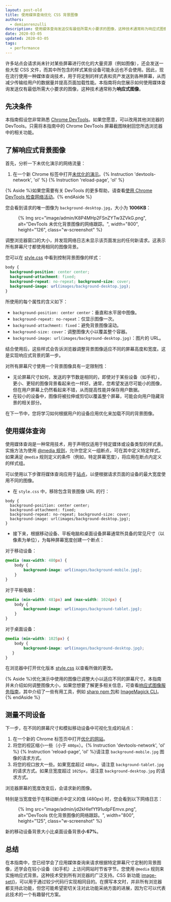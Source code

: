 ```yaml
---
layout: post-old
title: 使用媒体查询优化 CSS 背景图像
authors:
  - demianrenzulli
description: 使用媒体查询发送仅有最低所需大小要求的图像，这种技术通常称为响应式图像。
date: 2020-03-05
updated: 2020-03-05
tags:
  - performance
---
```


许多站点会请求尚未针对某些屏幕进行优化的大量资源（例如图像），还会发送一些大型 CSS 文件，而其中所包含的样式某些设备可能永远也不会使用。因此，现在流行使用一种媒体查询技术，用于将定制的样式表和资产发送到各种屏幕，从而减少传输给用户的数据量并提高页面加载性能。本指南将向您展示如何使用媒体查询发送仅有最低所需大小要求的图像，这种技术通常称为**响应式图像**。

## 先决条件

本指南假设您非常熟悉 [Chrome DevTools](https://developers.google.com/web/tools/chrome-devtools)。如果您愿意，可以改用其他浏览器的 DevTools。只需将本指南中的 Chrome DevTools 屏幕截图映射回您所选浏览器中的相关功能。

## 了解响应式背景图像

首先，分析一下未优化演示的网络流量：

1. 在一个新 Chrome 标签中打开[未优化的演示](https://use-media-queries-unoptimized.glitch.me/)。{% Instruction 'devtools-network', 'ol' %} {% Instruction 'reload-page', 'ol' %}

{% Aside %}如果您需要有关 DevTools 的更多帮助，请查看[使用 Chrome DevTools 检查网络活动](https://developers.google.com/web/tools/chrome-devtools/network/)。{% endAside %}

您会看到请求的唯一图像为 `background-desktop.jpg`，大小为 **1006KB**：

<figure>{% Img src="image/admin/K8P4MHp2FSnZYTw3ZVkG.png", alt="DevTools 未优化背景图像的网络跟踪。", width="800", height="126", class="w-screenshot" %}</figure>

调整浏览器窗口的大小，并发现网络日志未显示该页面发出的任何新请求。这表示所有屏幕尺寸都使用相同的图像背景。

您可以在 [style.css](https://use-media-queries-unoptimized.glitch.me/style.css) 中看到控制背景图像的样式：

```css
body {
  background-position: center center;
  background-attachment: fixed;
  background-repeat: no-repeat; background-size: cover;
  background-image: url(images/background-desktop.jpg);
}
```

所使用的每个属性的含义如下：

- `background-position: center center`：垂直和水平居中图像。
- `background-repeat: no-repeat`：仅显示图像一次。
- `background-attachment: fixed`：避免背景图像滚动。
- `background-size: cover`：调整图像大小以覆盖整个容器。
- `background-image: url(images/background-desktop.jpg)`：图片的 URL。

结合使用后，这些样式会告诉浏览器调整背景图像适应不同的屏幕高度和宽度。这是实现响应式背景的第一步。

对所有屏幕尺寸使用一个背景图像具有一定限制性：

- 无论屏幕尺寸如何，发送的字节数是相同的，即使对于某些设备（如手机），更小、更轻的图像背景看起来也一样好。通常，您希望发送尽可能小的图像，但在用户屏幕上仍然看起来不错，从而提高性能并保存用户数据。
- 在较小的设备中，图像将被拉伸或剪切以覆盖整个屏幕，可能会向用户隐藏背景的相关部分。

在下一节中，您将学习如何根据用户的设备应用优化来加载不同的背景图像。

## 使用媒体查询

使用媒体查询是一种常用技术，用于声明仅适用于特定媒体或设备类型的样式表。实施方法为使用 [@media 规则](https://developer.mozilla.org/docs/Web/CSS/@media)，允许您定义一组断点，可在其中定义特定样式。如果满足 `@media` 规则定义的条件（例如，特定屏幕宽度），将应用在断点内定义的样式组。

可以使用以下步骤将媒体查询应用于[站点](https://use-media-queries-unoptimized.glitch.me/)，以便根据请求页面的设备的最大宽度使用不同的图像。

- 在 `style.css` 中，移除包含背景图像 URL 的行：

```css//4
body {
  background-position: center center;
  background-attachment: fixed;
  background-repeat: no-repeat; background-size: cover;
  background-image: url(images/background-desktop.jpg);
}
```

- 接下来，根据移动设备、平板电脑和桌面设备屏幕通常所具备的常见尺寸（以像素为单位），为每种屏幕宽度创建一个断点：

对于移动设备：

```css
@media (max-width: 480px) {
    body {
        background-image: url(images/background-mobile.jpg);
    }
}
```

对于平板电脑：

```css
@media (min-width: 481px) and (max-width: 1024px) {
    body {
        background-image: url(images/background-tablet.jpg);
    }
}
```

对于桌面设备：

```css
@media (min-width: 1025px) {
    body {
	    background-image: url(images/background-desktop.jpg);
   }
}
```

在浏览器中打开优化版本 [style.css](https://use-media-queries-optimized.glitch.me/style.css) 以查看所做的更改。

{% Aside %}优化演示中使用的图像已调整大小以适应不同的屏幕尺寸。本指南并未介绍如何调整图像大小，如果您想要了解更多相关信息，可查看[响应式图像服务指南](/serve-responsive-images/)，其中介绍了一些有用工具，例如 [sharp npm 包](https://www.npmjs.com/package/sharp)和 [ImageMagick CLI](https://www.imagemagick.org/script/index.php)。{% endAside %}

## 测量不同设备

下一步，在不同的屏幕尺寸和模拟移动设备中可视化生成的站点：

1. 在一个新的 Chrome 标签页中打开[优化的网站](https://use-media-queries-optimized.glitch.me/)。
2. 将您的视区缩小一些（小于 `480px`）。{% Instruction 'devtools-network', 'ol' %} {% Instruction 'reload-page', 'ol' %}请注意 `background-mobile.jpg` 图像的请求方式。
3. 将您的视口放大一些。如果宽度超过 `480px`，请注意 `background-tablet.jpg` 的请求方式。如果旦宽度超过 `1025px`，请注意 `background-desktop.jpg` 的请求方式。

浏览器屏幕的宽度改变后，会请求新的图像。

特别是当宽度低于在移动断点中定义的值 (480px) 时，您会看到以下网络日志：

<figure>{% Img src="image/admin/jd2kHIefYf91udpFEmvx.png", alt="DevTools 优化背景图像的网络跟踪。", width="800", height="125", class="w-screenshot" %}</figure>

新的移动设备背景大小比桌面设备背景**小 67%**。

## 总结

在本指南中，您已经学会了应用媒体查询来请求根据特定屏幕尺寸定制的背景图像，还学会在较小设备（如手机）上访问网站时节省字节。您使用 `@media` 规则来实施响应式背景。这种技术受到所有浏览器的广泛支持。CSS 新功能 [image-set()](https://www.w3.org/TR/css-images-4/#image-set-notation)，可以用于通过较少代码行实现相同目的。在撰写本文时，并非所有浏览器都支持此功能，但您可能希望密切关注对此功能采纳方面的进展，因为它可以代表此技术的一个有趣替代方案。
